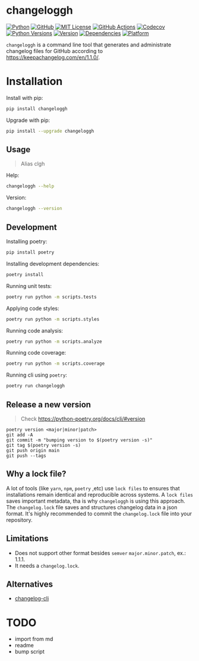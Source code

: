 # changeloggh

<a href="https://www.python.org/"><img alt="Python" src="https://img.shields.io/badge/-python-success?logo=python&logoColor=white"></a>
<a href="https://github.com/sauljabin/changeloggh"><img alt="GitHub" src="https://img.shields.io/badge/status-active-brightgreen"></a>
<a href="https://github.com/sauljabin/changeloggh/blob/main/LICENSE"><img alt="MIT License" src="https://img.shields.io/github/license/sauljabin/changeloggh"></a>
<a href="https://github.com/sauljabin/changeloggh/actions"><img alt="GitHub Actions" src="https://img.shields.io/github/actions/workflow/status/sauljabin/changeloggh/main.yml?branch=main"></a>
<a href="https://app.codecov.io/gh/sauljabin/changeloggh"><img alt="Codecov" src="https://img.shields.io/codecov/c/github/sauljabin/changeloggh"></a>
<a href="https://pypi.org/project/changeloggh"><img alt="Python Versions" src="https://img.shields.io/pypi/pyversions/changeloggh"></a>
<a href="https://pypi.org/project/changeloggh"><img alt="Version" src="https://img.shields.io/pypi/v/changeloggh"></a>
<a href="https://libraries.io/pypi/changeloggh"><img alt="Dependencies" src="https://img.shields.io/librariesio/release/pypi/changeloggh"></a>
<a href="https://pypi.org/project/changeloggh"><img alt="Platform" src="https://img.shields.io/badge/platform-linux%20%7C%20osx-blueviolet"></a>

`changeloggh` is a command line tool
that generates and administrate changelog files for GitHub
according to https://keepachangelog.com/en/1.1.0/.

# Installation

Install with pip:
```sh
pip install changeloggh
```

Upgrade with pip:
```sh
pip install --upgrade changeloggh
```

## Usage

> Alias clgh

Help:
```sh
changeloggh --help
```

Version:
```sh
changeloggh --version
```

## Development

Installing poetry:
```sh
pip install poetry
```

Installing development dependencies:
```sh
poetry install
```

Running unit tests:
```sh
poetry run python -m scripts.tests
```

Applying code styles:
```sh
poetry run python -m scripts.styles
```

Running code analysis:
```sh
poetry run python -m scripts.analyze
```

Running code coverage:
```sh
poetry run python -m scripts.coverage
```

Running cli using `poetry`:
```sh
poetry run changeloggh
```

## Release a new version

> Check https://python-poetry.org/docs/cli/#version

```shell
poetry version <major|minor|patch>
git add -A
git commit -m "bumping version to $(poetry version -s)"
git tag $(poetry version -s)
git push origin main
git push --tags
```

## Why a lock file?

A lot of tools (like `yarn`, `npm`, `poetry` ,etc) use `lock files` to
ensures that installations remain identical and reproducible
across systems. A `lock files` saves important metadata, tha is why
`changeloggh` is using this approach. The `changelog.lock` file
saves and structures changelog data in a json format.
It's highly recommended to commit the `changelog.lock` file into your repository.

## Limitations

- Does not support other format besides `semver` `major.minor.patch`, ex.: 1.1.1.
- It needs a `changelog.lock`.

## Alternatives

- [changelog-cli](https://github.com/mc706/changelog-cli)

# TODO

- import from md
- readme
- bump script
